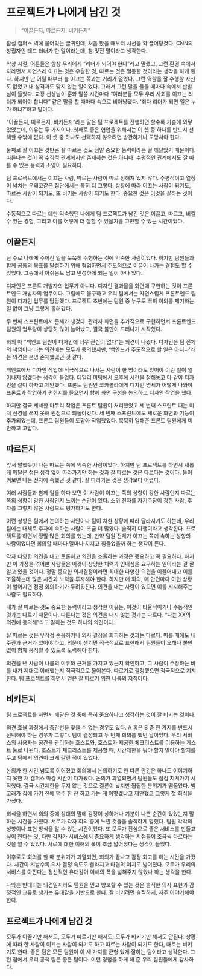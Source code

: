 # 프로젝트가 나에게 남긴 것

> “이끌든지, 따르든지, 비키든지”

잠실 캠퍼스 벽에 붙어있는 글귀인데, 처음 봤을 때부터 시선을 확 끌어당겼다. CNN의 창립자인 테드 터너가 한 말이라는데, 참 멋진 말이라고 생각한다.

학창 시절, 어른들은 항상 우리에게 “리더가 되어야 한다”라고 말했고, 그런 환경 속에서 자라면서 자연스레 이끄는 것은 우월한 것, 따르는 것은 열등한 것이라는 생각을 하게 된다. 하지만 난 어릴 때부터 늘 이끄는 쪽과는 거리가 멀었다. 그런 역할을 잘 수행할 자신도 없었고 내 성격과도 맞지 않는 일이었다. 그래서 그런 말을 들을 때마다 속에서 반발심이 들었다. 교장 선생님이 훈화 말씀 시간마다 “여러분들 모두 우리 사회를 이끄는 리더가 되어야 합니다” 같은 말을 할 때마다 속으로 비아냥댔다. ‘죄다 리더가 되면 일은 누가 하냐?’하고 말이다.

“이끌든지, 따르든지, 비키든지”라는 말은 팀 프로젝트를 진행하면 할수록 가슴에 와닿았었는데, 이유는 두 가지이다. 첫째로 좋은 협업을 위해서는 이 셋 중 하나를 반드시 선택할 수밖에 없다. 이 셋 중 하나도 선택하지 않으려면 방관하거나 도망쳐야 한다.

둘째로 잘 이끄는 것만큼 잘 따르는 것도 정말 중요한 능력이라는 걸 깨달았기 때문이다. 따른다는 것이 꼭 수직적 관계에서만 존재하는 것은 아니다. 수평적인 관계에서도 잘 따를 수 있는 능력과 소양이 필요하다.

팀 프로젝트에서는 이끄는 사람, 따르는 사람이 따로 정해져 있지 않다. 수평적이고 열정이 넘치는 우테코같은 집단에서는 특히 더 그렇다. 상황에 따라 이끄는 사람이 되기도, 따르는 사람이 되기도, 또 비키는 사람이 되기도 한다. 중요한 것은 이것을 잘하는 것이다.

수동적으로 따르는 데만 익숙했던 나에게 팀 프로젝트가 남긴 것은 이끌고, 따르고, 비킬 수 있는 경험, 그리고 이를 어떻게 더 잘할 수 있을지를 고민할 수 있는 시간이었다.


## 이끌든지
난 주로 나에게 주어진 일을 묵묵히 수행하는 것에 익숙한 사람이었다. 하지만 팀원들과 함께 공통의 목표를 달성하기 위해 협업하면서 주도적으로 이끌어 나가는 경험도 할 수 있었다. 그중에서 아쉬움도 남고 반성하게 되는 일이 하나 있다.

디자인은 프론트 개발자의 업무가 아니다. 디자인 결과물을 화면에 구현하는 것이 프론트엔드 개발자의 업무이다. 그럼에도 불구하고 우리 팀에서는 자연스럽게 프론트엔드 팀원이 디자인 업무를 담당했다. 프로젝트 초반에는 팀원 중 누구도 딱히 이의를 제기하는 일 없이 그냥 그렇게 흘러갔다.

두 번째 스프린트에서 문제가 생겼다. 관리자 화면을 추가적으로 구현하면서 프론트엔드 팀원의 업무량이 상당히 많이 늘어났고, 결국 불만이 드러나기 시작했다.

회의 때 "백엔드 팀원이 디자인에 너무 관심이 없다"는 의견이 나왔다. 디자인은 팀 전체의 책임이다’라는 의견에는 모두가 동의했지만, ‘백엔드가 주도적으로 할 일은 아니다’라는 의견은 분명 존재했었던 것 같다.

백엔드에서 디자인 작업에 적극적으로 나서는 사람이 한 명이라도 있어야 이런 일이 일어나지 않겠다는 생각이 들었다. 데일리 미팅에서 오후에 시간을 정해놓고 다 같이 디자인을 같이 하자고 제안했다. 프론트 팀원인 코카콜라에게 디자인 명세가 어떻게 나와야 프론트가 작업하기 편한지를 들으면서 함께 화면 구성을 논의하고 디자인 작업을 했다.

하지만 결국 세세한 마무리 작업은 프론트 팀원이 처리했었고 세 번째 스프린트 때는 미처 신경을 쓰지 못해 원점으로 되돌아갔다. 세 번째 스프린트에도 새로운 화면과 기능이 추가되었는데, 프론트 팀원들이 도맡아 작업했었다. 묵묵히 일해준 프론트 팀원에게 미안하고 고맙다.

## 따르든지
앞서 말했듯이 나는 따르는 쪽에 익숙한 사람이었다. 하지만 팀 프로젝트를 하면서 새롭게 깨달은 점은 생각 없이 따라가기만 하는 것과 잘 따르는 것은 다르다는 것이다. 돌이켜보면 나는 전자에 속했던 것 같다. 잘 따라가는 것은 생각보다 어렵다.

여러 사람들과 함께 일을 하다 보면 이 사람이 이끄는 쪽의 성향이 강한 사람인지 따르는 쪽의 성향이 강한 사람인지 느끼는 순간이 있다. 소위 전자를 자기주장이 강한 사람, 후자를 그렇지 않은 사람으로 평가하기도 한다.

이런 성향은 팀에서 논의하는 사안이나 팀이 처한 상황에 따라 달라지기도 하는데, 우리 팀에는 대체로 후자에 속하는 사람이 조금 더 많았다. 솔직히 다행이라고 생각한다. 프로젝트를 하면서 정말 많은 회의를 했는데, 만약 팀원 전체가 이끄는 쪽에 속하는 성향의 사람이었다면 회의할 때마다 얼마나 지치고 힘들었을까 하는 생각이 든다.

각자 다양한 의견을 내고 토론하고 의견을 조율하는 과정은 중요하고 꼭 필요하다. 하지만 이 과정을 겪어본 사람들은 이것이 상당한 체력과 인내심을 요구하는 일이라는 걸 잘 알고 있을 것이다. 정말 중요한 의사결정이라면 최대한 다양한 의견을 이끌어내고 이를 조율하는데 많은 시간과 노력을 투자해야 한다. 하지만 매 회의, 매 안건마다 이런 상황이 벌어지면 점점 회의하기가 두려워진다. 의견을 내는 사람이 있으면 이를 지지해주는 사람도 필요하다.

내가 잘 따르는 것도 중요한 능력이라고 생각한 이유는, 이것이 타율적이거나 수동적인 것과는 다르기 때문이다. 따른다는 것은 의견을 내지 않는 것과는 다르다. “나는 XX의 의견에 동의해”라고 말하는 것도 하나의 의견이다.

잘 따르는 것은 무작정 순응하거나 의사 결정을 회피하는 것과는 다르다. 따를 때에도 내 주관과 근거가 있어야 하고, 의문이 생기면 적극적으로 표현해서 팀원들이 오해나 불만 없이 함께 움직일 수 있도록 노력해야 한다.

의견을 낸 사람이 나름의 이유와 근거를 가지고 있는지 확인하고, 그 사람이 주장하는 바를 내가 제대로 이해했는지 적극적으로 물어본다. 따르기로 결정했으면 적극적으로 지지한다. 팀 프로젝트를 하면서 얻은 잘 따르기 위한 나름의 지침이다.

## 비키든지
팀 프로젝트를 하면서 깨달은 것 중에 특히 중요하다고 생각하는 것이 잘 비키는 것이다.

의견 조율 과정에서 중간선을 찾을 수 없는 경우도 있다. A 혹은 B 중 한 가지를 반드시 선택해야 하는 경우가 그렇다. 팀이 결성되고 두 번째 회의를 했던 날이었다. 우리 서비스의 사용자는 공간을 관리하는 호스트와, 호스트가 제공한 체크리스트를 이용하는 게스트 둘로 나뉜다. 호스트가 체크리스트를 제공할 때, 시간제한을 둬야 할지 말아야 할지를 두고 팀에서 의견이 크게 갈린 적이 있었다.

논의가 한 시간 넘도록 이어졌고 회의에서 논의하기로 한 다른 안건은 하나도 이야기하지 못한 채 캠퍼스 마감 시간이 다가왔다. 논의가 과열되면서 팀원들도 점점 지쳐가기 시작했다. 결국 시간제한을 두지 않는 것으로 결론이 났지만 찝찝한 분위기가 맴돌았다. 범고래가 집에 가기 전에 맥주 한 잔 하고 가는 게 어떻겠냐고 제안했고 그렇게 첫 회식을 가졌다.

회식을 하면서 회의 중에 상대의 말에 감정이 상하거나 기분이 나쁜 순간이 있었는지 말하는 시간을 가졌다. 서로가 각자 회의 중에 느낀 것들을 솔직하게 말했다. 팀원 각각의 성향이나 표현 방식을 알 수 있는 시간이었다. 또 모두가 진심으로 좋은 서비스를 만들고 싶어 한다는 것, 다만 각자가 서비스에서 중요하게 생각하는 지점들이 조금씩 다르다는 것을 알 수 있었다. 서로에 대한 이해의 폭이 조금 넓어졌다는 생각이 들었다.

이후로도 회의를 할 때 분위기가 과열되면, 회의가 끝나고 감정 회고를 하는 시간을 가졌다. 시간이 지날수록 의사 결정 속도도 빨라지고 타협의 여지도 넓어졌다. 모두가 우리의 서비스를 아낀다는 정신적인 유대감이 이해의 폭을 넓혀주지 않았나 하는 생각을 한다.

나와는 반대되는 의견일지라도 팀원을 믿고 양보할 수 있는 것은 솔직한 의사 표현과 감정적인 교류로 생기는 유대감을 기반으로 한다. 잘 비키려면 솔직하게, 자주 이야기해야 한다.

## 프로젝트가 나에게 남긴 것
모두가 이끌기만 해서도, 모두가 따르기만 해서도, 모두가 비키기만 해서도 안된다. 상황에 따라 한 사람이 이끄는 사람이 되기도 하고 따르는 사람이 되기도 한다, 때로는 비키기도 한다. 좋은 팀은 모든 팀원이 이 세 가지를 균형 있게 잘하는 팀이라고 생각한다. 그런 점에서 우리 공책 팀은 좋은 팀이다. 이런 경험을 하게 해 준 우리 팀원들에게 감사하다.
